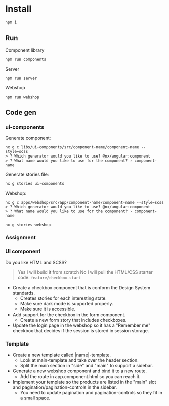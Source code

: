 # Install

```
npm i
```

## Run

Component library

```
npm run components
```

Server

```
npm run server
```

Webshop

```
npm run webshop
```

## Code gen

### ui-components

Generate component:

```
nx g c libs/ui-components/src/component-name/component-name --style=scss
> ? Which generator would you like to use? @nx/angular:component
> ? What name would you like to use for the component? › component-name
```

Generate stories file:

```
nx g stories ui-components
```

Webshop:

```
nx g c apps/webshop/src/app/component-name/component-name --style=scss
> ? Which generator would you like to use? @nx/angular:component
> ? What name would you like to use for the component? › component-name
```

```
nx g stories webshop
```

### Assignment

### UI component

Do you like HTML and SCSS?

> Yes I will build it from scratch
> No I will pull the HTML/CSS starter code: `feature/checkbox-start`

- Create a checkbox component that is conform the Design System standards.
  - Creates stories for each interesting state.
  - Make sure dark mode is supported properly.
  - Make sure it is accessible.
- Add support for the checkbox in the form component.
  - Create a new form story that includes checkboxes.
- Update the login page in the webshop so it has a "Remember me" checkbox that decides if the session is stored in session storage.

### Template

- Create a new template called |name|-template.
  - Look at main-template and take over the header section.
  - Split the main section in "side" and "main" to support a sidebar.
- Generate a new webshop component and bind it to a new route.
  - Add the route in app.component.html so you can reach it.
- Implement your template so the products are listed in the "main" slot and pagination/pagination-controls in the sidebar.
  - You need to update pagination and pagination-controls so they fit in a small space.
